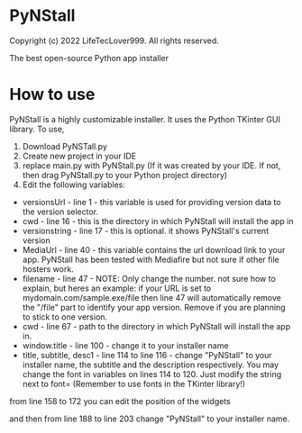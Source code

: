 # PyNStall
Copyright (c) 2022 LifeTecLover999. All rights reserved.

The best open-source Python app installer

# How to use
PyNStall is a highly customizable installer. It uses the Python TKinter GUI library.
To use, 
1. Download PyNSTall.py
2. Create new project in your IDE
3. replace main.py with PyNStall.py (If it was created by your IDE. If not, then drag PyNStall.py to your Python project directory)
4. Edit the following variables:
* versionsUrl - line 1 - this variable is used for providing version data to the version selector.
* cwd - line 16 - this is the directory in which PyNStall will install the app in
* versionstring - line 17 - this is optional. it shows PyNStall's current version
* MediaUrl - line 40 - this variable contains the url download link to your app. PyNStall has been tested with Mediafire but not sure if other file hosters work.
* filename - line 47 - NOTE: Only change the number. not sure how to explain, but heres an example: if your URL is set to mydomain.com/sample.exe/file then line 47 will automatically remove the "/file" part to identify your app version. Remove if you are planning to stick to one version.
* cwd - line 67 - path to the directory in which PyNStall will install the app in.
* window.title - line 100 - change it to your installer name
* title, subtitle, desc1 - line 114 to line 116 - change "PyNStall" to your installer name, the subtitle and the description respectively. You may change the font in variables on lines 114 to 120. Just modify the string next to font= (Remember to use fonts in the TKinter library!)

from line 158 to 172 you can edit the position of the widgets

and then from line 188 to line 203 change "PyNStall" to your installer name.
